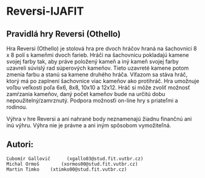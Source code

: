 # Reversi-IJAFIT
Pravidlá hry Reversi (Othello)
----------------------------------
Hra Reversi (Othello) je stolová hra pre dvoch hráčov hraná na šachovnici 8 x 8 polí s kameňmi dvoch farieb.
Hráči na šachovnicu pokladajú kamene svojej farby tak, aby práve položený kameň a iný kameň svojej farby uzavreli súvislý rad súperových kameňov. Tieto uzavreté kamene potom zmenia farbu a stanú sa kamene druhého hráča. Víťazom sa stáva hráč, ktorý má po zaplnení šachovnice viac kameňov ako protihráč.
Hra umožnuje voľbu veľkosti poľa 6x6, 8x8, 10x10 a 12x12.
Hráč si môže zvoliť možnosť zamŕzania kameňov, daný počet kameňov bude na určitú dobu nepoužitelný/zamrznutý.
Podpora možnosťi on-line hry s priateľmi a rodinou.

Výhra v hre Reversi a ani nahrané body neznamenajú žiadnu finančnú ani inú výhru. Výhra nie je právne a ani iným spôsobom vymožiteľná.

Autori:
-------------------------------------------------
	Ľubomír Gallovič	  (xgallo03@stud.fit.vutbr.cz)
	Michal Ormoš		(xormos00@stud.fit.vutbr.cz)
	Martin Timko	(xtimko00@stud.fit.vutbr.cz)
